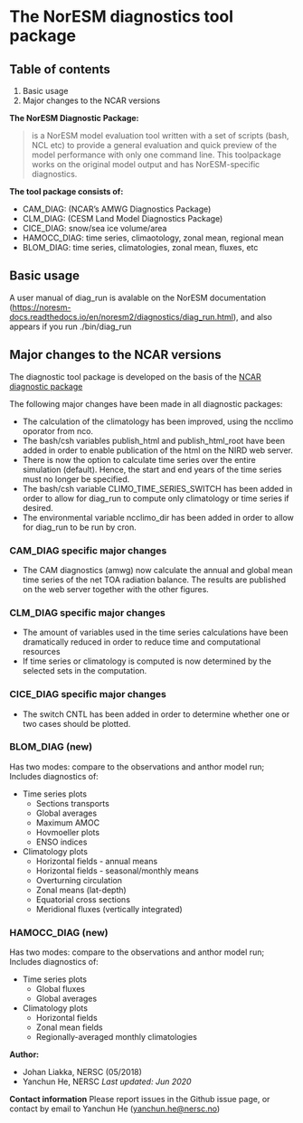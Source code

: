 # The NorESM diagnostics tool package
Table of contents
-----------------
1.  Basic usage
2.  Major changes to the NCAR versions

**The NorESM Diagnostic Package:**
>is a NorESM model evaluation tool written with a set of scripts (bash, NCL etc) to provide a general evaluation and quick preview of the model performance with only one command line. This toolpackage works on the original model output and has NorESM-specific diagnostics.

**The tool package consists of:**
* CAM_DIAG: (NCAR’s AMWG Diagnostics Package)
* CLM_DIAG: (CESM Land Model Diagnostics Package)
* CICE_DIAG: snow/sea ice volume/area
* HAMOCC_DIAG: time series, climaotology, zonal mean, regional mean
* BLOM_DIAG: time series, climatologies, zonal mean, fluxes, etc

## Basic usage

A user manual of diag_run is avalable on the NorESM documentation (https://noresm-docs.readthedocs.io/en/noresm2/diagnostics/diag_run.html), and also appears if you run ./bin/diag_run

## Major changes to the NCAR versions

The diagnostic tool package is developed on the basis of the [NCAR diagnostic package](http://www.cesm.ucar.edu/working_groups/Atmosphere/amwg-diagnostics-package/)

The following major changes have been made in all diagnostic packages:
- The calculation of the climatology has been improved, using the ncclimo oporator from nco.
- The bash/csh variables publish_html and publish_html_root have been added in order to enable publication of the html on the NIRD web server.
- There is now the option to calculate time series over the entire simulation (default). Hence, the start and end years of the time series must no longer be specified.
- The bash/csh variable CLIMO_TIME_SERIES_SWITCH has been added in order to allow for diag_run to compute only climatology or time series if desired.
- The environmental variable ncclimo_dir has been added in order to allow for diag_run to be run by cron.

### CAM_DIAG specific major changes

- The CAM diagnostics (amwg) now calculate the annual and global mean time series of the net TOA radiation balance. The results are published on the web server together with the other figures.

### CLM_DIAG specific major changes

- The amount of variables used in the time series calculations have been dramatically reduced in order to reduce time and computational resources
- If time series or climatology is computed is now determined by the selected sets in the computation.

### CICE_DIAG specific major changes

- The switch CNTL has been added in order to determine whether one or two cases should be plotted.

### BLOM_DIAG (new)

Has two modes: compare to the observations and anthor model run;
Includes diagnostics of:
- Time series plots
    * Sections transports
    * Global averages
    * Maximum AMOC
    * Hovmoeller plots
    * ENSO indices
- Climatology plots
    * Horizontal fields - annual means
    * Horizontal fields - seasonal/monthly means
    * Overturning circulation
    * Zonal means (lat-depth)
    * Equatorial cross sections
    * Meridional fluxes (vertically integrated)

### HAMOCC_DIAG (new)

Has two modes: compare to the observations and anthor model run;
Includes diagnostics of:
- Time series plots
    * Global fluxes
    * Global averages
- Climatology plots
    * Horizontal fields
    * Zonal mean fields
    * Regionally-averaged monthly climatologies

**Author:**
- Johan Liakka, NERSC (05/2018)
- Yanchun He, NERSC
_Last updated: Jun 2020_

**Contact information**
Please report issues in the Github issue page, or contact by email to Yanchun He (yanchun.he@nersc.no)
